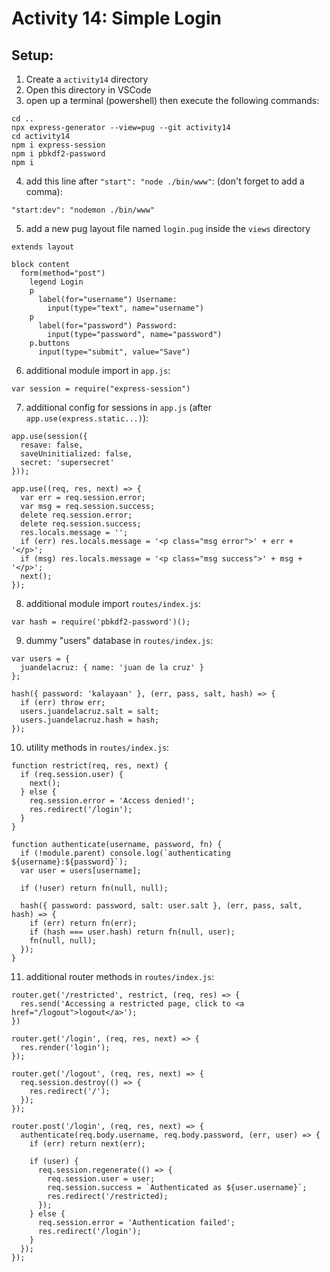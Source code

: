 # Activity 14: Simple Login

## Setup:
1. Create a `activity14` directory
2. Open this directory in VSCode
3. open up a terminal (powershell) then execute the following commands:
```
cd ..
npx express-generator --view=pug --git activity14
cd activity14
npm i express-session
npm i pbkdf2-password
npm i
```
4. add this line after `"start": "node ./bin/www"`: (don't forget to add a comma):
```
"start:dev": "nodemon ./bin/www"
```
5. add a new pug layout file named `login.pug` inside the `views` directory
```
extends layout

block content
  form(method="post")
    legend Login
    p
      label(for="username") Username:
        input(type="text", name="username")
    p
      label(for="password") Password:
        input(type="password", name="password")
    p.buttons
      input(type="submit", value="Save")
```
6. additional module import in `app.js`:
```
var session = require("express-session")
```
7. additional config for sessions in `app.js` (after `app.use(express.static...)`):
```
app.use(session({
  resave: false,
  saveUninitialized: false,
  secret: 'supersecret'
}));

app.use((req, res, next) => {
  var err = req.session.error;
  var msg = req.session.success;
  delete req.session.error;
  delete req.session.success;
  res.locals.message = '';
  if (err) res.locals.message = '<p class="msg error">' + err + '</p>';
  if (msg) res.locals.message = '<p class="msg success">' + msg + '</p>';
  next();
});
```
8. additional module import `routes/index.js`:
```
var hash = require('pbkdf2-password')();
```

9. dummy "users" database in `routes/index.js`:
```
var users = {
  juandelacruz: { name: 'juan de la cruz' }
};

hash({ password: 'kalayaan' }, (err, pass, salt, hash) => {
  if (err) throw err;
  users.juandelacruz.salt = salt;
  users.juandelacruz.hash = hash;
});
```

10. utility methods in `routes/index.js`:
```
function restrict(req, res, next) {
  if (req.session.user) {
    next();
  } else {
    req.session.error = 'Access denied!';
    res.redirect('/login');
  }
}

function authenticate(username, password, fn) {
  if (!module.parent) console.log(`authenticating ${username}:${password}`);
  var user = users[username];

  if (!user) return fn(null, null);

  hash({ password: password, salt: user.salt }, (err, pass, salt, hash) => {
    if (err) return fn(err);
    if (hash === user.hash) return fn(null, user);
    fn(null, null);
  });
}
```

11. additional router methods in `routes/index.js`:
```
router.get('/restricted', restrict, (req, res) => {
  res.send('Accessing a restricted page, click to <a href="/logout">logout</a>');
})

router.get('/login', (req, res, next) => {
  res.render('login');
});

router.get('/logout', (req, res, next) => {
  req.session.destroy(() => {
    res.redirect('/');
  });
});

router.post('/login', (req, res, next) => {
  authenticate(req.body.username, req.body.password, (err, user) => {
    if (err) return next(err);

    if (user) {
      req.session.regenerate(() => {
        req.session.user = user;
        req.session.success = `Authenticated as ${user.username}`;
        res.redirect('/restricted);
      });
    } else {
      req.session.error = 'Authentication failed';
      res.redirect('/login');
    }
  });
});
```
